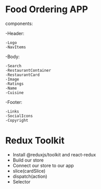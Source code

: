 # Food Ordering APP

components:

-Header:

    -Logo
    -NavItems

-Body:

    -Search
    -RestaurantContainer
    -RestaurantCard
    -Image
    -Ratings
    -Name
    -Cuisine

-Footer:

    -Links
    -SocialIcons
    -Copyright

# Redux Toolkit

- Install @reduxjs/toolkit and react-redux
- Build our store
- Connect our store to our app
- slice(cardSlice)
- dispatch(action)
- Selector
